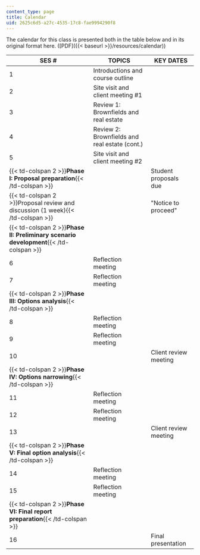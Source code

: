 ```yaml
---
content_type: page
title: Calendar
uid: 2625c6d5-a27c-4535-17c8-fae9994290f8
---
```


The calendar for this class is presented both in the table below and in its original format here. ([PDF]({{< baseurl >}}/resources/calendar))

| SES # | TOPICS | KEY DATES |
| --- | --- | --- |
| 1 | Introductions and course outline | &nbsp; |
| 2 | Site visit and client meeting #1 | &nbsp; |
| 3 | Review 1: Brownfields and real estate | &nbsp; |
| 4 | Review 2: Brownfields and real estate (cont.) | &nbsp; |
| 5 | Site visit and client meeting #2 | &nbsp; |
| {{< td-colspan 2 >}}**Phase I: Proposal preparation**{{< /td-colspan >}} || Student proposals due |
| {{< td-colspan 2 >}}Proposal review and discussion (1 week){{< /td-colspan >}} || "Notice to proceed" |
| {{< td-colspan 2 >}}**Phase II: Preliminary scenario development**{{< /td-colspan >}} |||
| 6 | Reflection meeting | &nbsp; |
| 7 | Reflection meeting | &nbsp; |
| {{< td-colspan 2 >}}**Phase III: Options analysis**{{< /td-colspan >}} |||
| 8 | Reflection meeting | &nbsp; |
| 9 | Reflection meeting | &nbsp; |
| 10 | &nbsp; | Client review meeting |
| {{< td-colspan 2 >}}**Phase IV: Options narrowing**{{< /td-colspan >}} |||
| 11 | Reflection meeting | &nbsp; |
| 12 | Reflection meeting | &nbsp; |
| 13 | &nbsp; | Client review meeting |
| {{< td-colspan 2 >}}**Phase V: Final option analysis**{{< /td-colspan >}} |||
| 14 | Reflection meeting | &nbsp; |
| 15 | Reflection meeting | &nbsp; |
| {{< td-colspan 2 >}}**Phase VI: Final report preparation**{{< /td-colspan >}} |||
| 16 | &nbsp; | Final presentation
